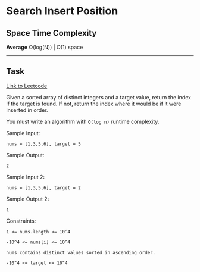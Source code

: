 # Search Insert Position

## Space Time Complexity

**Average** O(log(N)) | O(1) space

---

## Task

[Link to Leetcode](https://leetcode.com/problems/search-insert-position/)

Given a sorted array of distinct integers and a target value, return the index if the target is found. If not, return the index where it would be if it were inserted in order.

You must write an algorithm with `O(log n)` runtime complexity.

Sample Input:

```
nums = [1,3,5,6], target = 5
```

Sample Output:

```
2
```

Sample Input 2:

```
nums = [1,3,5,6], target = 2
```

Sample Output 2:

```
1
```

Constraints:

`1 <= nums.length <= 10^4`

`-10^4 <= nums[i] <= 10^4`

`nums contains distinct values sorted in ascending order.`

`-10^4 <= target <= 10^4`
